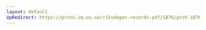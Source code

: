```yaml
---
layout: default
UpRedirect: https://pruto.im.uu.se/riksdagen-records-pdf/1876/prot-1876--ak--009/prot-1876--ak--009_010.pdf
---
```

